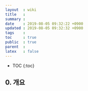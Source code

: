 ```yaml
---
layout  : wiki
title   : 
summary : 
date    : 2019-08-05 09:32:22 +0900
updated : 2019-08-05 09:32:32 +0900
tags    : 
toc     : true
public  : true
parent  : 
latex   : false
---
```

* TOC
{:toc}

## 0. 개요 
